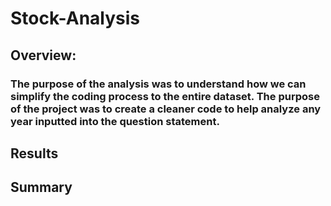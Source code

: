 # Stock-Analysis
## Overview:
### The purpose of the analysis was to understand how we can simplify the coding process to the entire dataset.  The purpose of the project was to create a cleaner code to help analyze any year inputted into the question statement. 

## Results

## Summary


